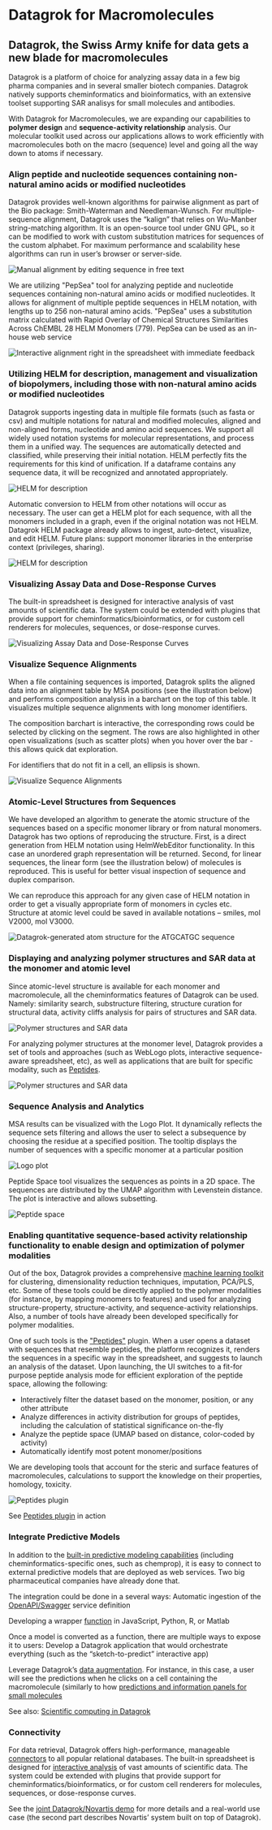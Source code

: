<!-- TITLE: Macromolecules -->

# Datagrok for Macromolecules

## Datagrok, the Swiss Army knife for data gets a new blade for macromolecules

Datagrok is a platform of choice for analyzing assay data in a few big pharma companies and in several smaller biotech
companies. Datagrok natively supports cheminformatics and bioinformatics, with an extensive toolset supporting SAR
analisys for small molecules and antibodies.

With Datagrok for Macromolecules, we are expanding our capabilities to **polymer design** and **sequence-activity
relationship** analysis. Our molecular toolkit used across our applications allows to work efficiently with
macromolecules both on the macro (sequence) level and going all the way down to atoms if necessary.

### Align peptide and nucleotide sequences containing non-natural amino acids or modified nucleotides

Datagrok provides well-known algorithms for pairwise alignment as part of the Bio package: Smith-Waterman and
Needleman-Wunsch. For multiple-sequence alignment, Datagrok uses the “kalign” that relies on Wu-Manber string-matching
algorithm. It is an open-source tool under GNU GPL, so it can be modified to work with custom substitution matrices for
sequences of the custom alphabet. For maximum performance and scalability hese algorithms can run in user’s browser or
server-side.

![Manual alignment by editing sequence in free text](../../uploads/macromolecules/macromolecules-1.gif "Manual alignment by editing sequence in free text")

We are utilizing "PepSea" tool for analyzing peptide and nucleotide sequences containing non-natural amino acids or
modified nucleotides. It allows for alignment of multiple peptide sequences in HELM notation, with lengths up to 256
non-natural amino acids. "PepSea" uses a substitution matrix calculated with Rapid Overlay of Chemical Structures
Similarities Across ChEMBL 28 HELM Monomers (779). PepSea can be used as an in-house web service

![Interactive alignment right in the spreadsheet with immediate feedback](../../uploads/macromolecules/macromolecules-2.png "Interactive alignment right in the spreadsheet with immediate feedback")

### Utilizing HELM for description, management and visualization of biopolymers, including those with non-natural amino acids or modified nucleotides

Datagrok supports ingesting data in multiple file formats (such as fasta or csv) and multiple notations for natural and
modified molecules, aligned and non-aligned forms, nucleotide and amino acid sequences. We support all widely used
notation systems for molecular representations, and process them in a unified way. The sequences are automatically
detected and classified, while preserving their initial notation. HELM perfectly fits the requirements for this kind of
unification. If a dataframe contains any sequence data, it will be recognized and annotated appropriately.

![HELM for description](../../uploads/macromolecules/macromolecules-3.png "HELM for description")

Automatic conversion to HELM from other notations will occur as necessary. The user can get a HELM plot for each
sequence, with all the monomers included in a graph, even if the original notation was not HELM. Datagrok HELM package
already allows to ingest, auto-detect, visualize, and edit HELM. Future plans: support monomer libraries in the
enterprise context (privileges, sharing).

![HELM for description](../../uploads/macromolecules/macromolecules-4.png "HELM for description")

### Visualizing Assay Data and Dose-Response Curves

The built-in spreadsheet is designed for interactive analysis of vast amounts of scientific data. The system could be
extended with plugins that provide support for cheminformatics/bioinformatics, or for custom cell renderers for
molecules, sequences, or dose-response curves.

![Visualizing Assay Data and Dose-Response Curves](../../uploads/macromolecules/macromolecules-5.png "Visualizing Assay Data and Dose-Response Curves")

### Visualize Sequence Alignments

When a file containing sequences is imported, Datagrok splits the aligned data into an alignment table by MSA
positions (see the illustration below) and performs composition analysis in a barchart on the top of this table. It
visualizes multiple sequence alignments with long monomer identifiers.

The composition barchart is interactive, the corresponding rows could be selected by clicking on the segment. The rows
are also highlighted in other open visualizations (such as scatter plots) when you hover over the bar - this allows
quick dat exploration.

For identifiers that do not fit in a cell, an ellipsis is shown.

![Visualize Sequence Alignments](../../uploads/macromolecules/macromolecules-6.png "Visualize Sequence Alignments")

### Atomic-Level Structures from Sequences

We have developed an algorithm to generate the atomic structure of the sequences based on a specific monomer library or
from natural monomers. Datagrok has two options of reproducing the structure. First, is a direct generation from HELM
notation using HelmWebEditor functionality. In this case an unordered graph representation will be returned. Second, for
linear sequences, the linear form (see the illustration below) of molecules is reproduced. This is useful for better
visual inspection of sequence and duplex comparison.

We can reproduce this approach for any given case of HELM notation in order to get a visually appropriate form of
monomers in cycles etc. Structure at atomic level could be saved in available notations – smiles, mol V2000, mol V3000.

![Datagrok-generated atom structure for the ATGCATGC sequence](../../uploads/macromolecules/macromolecules-7.png "Datagrok-generated atom structure for the ATGCATGC sequence")

### Displaying and analyzing polymer structures and SAR data at the monomer and atomic level

Since atomic-level structure is available for each monomer and macromolecule, all the cheminformatics features of
Datagrok can be used. Namely: similarity search, substructure filtering, structure curation for structural data,
activity cliffs analysis for pairs of structures and SAR data.

![Polymer structures and SAR data](../../uploads/macromolecules/macromolecules-8.png "Polymer structures and SAR data")

For analyzing polymer structures at the monomer level, Datagrok provides a set of tools and approaches (such as WebLogo
plots, interactive sequence-aware spreadsheet, etc), as well as applications that are built for specific modality, such
as [Peptides](peptides.md).

![Polymer structures and SAR data](../../uploads/macromolecules/macromolecules-9.png "Polymer structures and SAR data")

### Sequence Analysis and Analytics

MSA results can be visualized with the Logo Plot. It dynamically reflects the sequence sets filtering and allows the
user to select a subsequence by choosing the residue at a specified position. The tooltip displays the number of
sequences with a specific monomer at a particular position

![Logo plot](../../uploads/macromolecules/macromolecules-10.gif "Logo plot")

Peptide Space tool visualizes the sequences as points in a 2D space. The sequences are distributed by the UMAP algorithm
with Levenstein distance. The plot is interactive and allows subsetting.

![Peptide space](../../uploads/macromolecules/macromolecules-11.png "Peptide space")

### Enabling quantitative sequence-based activity relationship functionality to enable design and optimization of polymer modalities

Out of the box, Datagrok provides a comprehensive [machine learning toolkit](../../learn/data-science.md) for
clustering, dimensionality reduction techniques, imputation, PCA/PLS, etc. Some of these tools could be directly applied
to the polymer modalities (for instance, by mapping monomers to features) and used for analyzing structure-property,
structure-activity, and sequence-activity relationships. Also, a number of tools have already been developed
specifically for polymer modalities.

One of such tools is the ["Peptides"](https://www.youtube.com/watch?v=HNSMSf2ZYsI&ab_channel=Datagrok) plugin. When a
user opens a dataset with sequences that resemble peptides, the platform recognizes it, renders the sequences in a
specific way in the spreadsheet, and suggests to launch an analysis of the dataset. Upon launching, the UI switches to a
fit-for purpose peptide analysis mode for efficient exploration of the peptide space, allowing the following:

- Interactively filter the dataset based on the monomer, position, or any other attribute
- Analyze differences in activity distribution for groups of peptides, including the calculation of statistical
  significance on-the-fly
- Analyze the peptide space (UMAP based on distance, color-coded by activity)
- Automatically identify most potent monomer/positions

We are developing tools that account for the steric and surface features of macromolecules, calculations to support the
knowledge on their properties, homology, toxicity.

![Peptides plugin](../../uploads/macromolecules/macromolecules-12.png "Peptides plugin")

See [Peptides plugin](https://public.datagrok.ai/apps/Peptides) in action

### Integrate Predictive Models

In addition to the [built-in predictive modeling capabilities](../../learn/predictive-modeling.md) (including
cheminformatics-specific ones, such as chemprop), it is easy to connect to external predictive models that are deployed
as web services. Two big pharmaceutical companies have already done that.

The integration could be done in a several ways:
Automatic ingestion of the [OpenAPI/Swagger](../../access/open-api.md) service definition

Developing a wrapper [function](../../compute/compute.md) in JavaScript, Python, R, or Matlab

Once a model is converted as a function, there are multiple ways to expose it to users:
Develop a Datagrok application that would orchestrate everything (such as the “sketch-to-predict” interactive app)

Leverage Datagrok’s [data augmentation](../../discover/data-augmentation.md). For instance, in this case, a user will
see the predictions when he clicks on a cell containing the macromolecule (similarly to
how [predictions and information panels for small molecules](../../discover/data-augmentation.md#info-panels)

See also: [Scientific computing in Datagrok](https://github.com/datagrok-ai/public/blob/master/help/compute/compute.md)

### Connectivity

For data retrieval, Datagrok offers high-performance, manageable [connectors](../../access/data-connection.md) to all
popular relational databases. The built-in spreadsheet is designed
for [interactive analysis](../../visualize/viewers.md) of vast amounts of scientific data. The system could be extended
with plugins that provide support for cheminformatics/bioinformatics, or for custom cell renderers for molecules,
sequences, or dose-response curves.

See the [joint Datagrok/Novartis demo](https://vimeo.com/548606688/f2dd6e5c0a) for more details and a real-world use
case (the second part describes Novartis’ system built on top of Datagrok).
